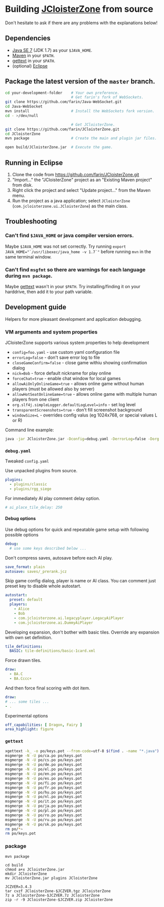 # Building [JCloisterZone](http://jcloisterzone.com/) from source


Don't hesitate to ask if there are any problems with the explanations below!



## Dependencies

- [Java SE 7](http://www.oracle.com/technetwork/java/javase/downloads/) (JDK 1.7) as your `$JAVA_HOME`.
- [Maven](https://maven.apache.org/) in your `$PATH`.
- [gettext](https://www.gnu.org/software/gettext/) in your `$PATH`.
- (optional) [Eclipse](https://eclipse.org/)



## Package the latest version of the `master` branch.


```bash
cd your-development-folder    # Your own preference.
                              # Get farin's fork of WebSockets.
git clone https://github.com/farin/Java-WebSocket.git
cd Java-WebSocket
mvn install                   # Install the WebSockets fork version.
cd - >/dev/null

                              # Get JCloisterZone.
git clone https://github.com/farin/JCloisterZone.git
cd JCloisterZone
mvn package                   # Create the main and plugin jar files.

open build/JCloisterZone.jar  # Execute the game.
```


## Running in Eclipse

1. Clone the code from https://github.com/farin/JCloisterZone.git
1. "Import..." the "JCloisterZone" project as an "Existing Maven project" from disk.
1. Right click the project and select "Update project..." from the Maven menu.
1. Run the project as a java application; select `JCloisterZone` (`com.jcloisterzone.ui.JCloisterZone`) as the main class.


## Troubleshooting


### Can't find `$JAVA_HOME` or java compiler version errors.

Maybe `$JAVA_HOME` was not set correctly. Try running ``export JAVA_HOME="`/usr/libexec/java_home -v 1.7`"`` before running `mvn` in the same terminal window.


### Can't find `msgfmt` so there are warnings for each language during `mvn package`.

Maybe [gettext](https://www.gnu.org/software/gettext/) wasn't in your `$PATH`. Try installing/finding it on your harddrive, then add it to your path variable.



## Development guide

Helpers for more pleasant development and application debugging.

### VM arguments and system properties

JCloisterZone supports various system properties to help development

* `config=foo.yaml` - use custom yaml configuration file
* `errorLog=false` - don't save error log to file
* `closeGameConfirm=false` - close game withiu showing confirmation dialog
* `nick=Bob` - force default nickname for play online
* `forceChat=true` - enable chat window for local games
* `allowAiOnlyOnlineGame=true` - allows online game without human players (must be allowed also by server)
* `allowHotSeatOnlineGame=true` - allows online game with multiple human players from one client
* `org.slf4j.simpleLogger.defaultLogLevel=info` - set log level
* `transparentScreenshots=true` - don't fill screenshot background
* `windowSize=L` - overrides config valus (eg 1024x768, or special values L or R)

Command line example:

```bash
java -jar JCloisterZone.jar -Dconfig=debug.yaml -DerrorLog=false -Dorg.slf4j.simpleLogger.defaultLogLevel=info -DforceChat=true -DcloseGameConfirm=false -ea
```

### `debug.yaml`

Tweaked `config.yaml`

Use unpacked plugins from source.

```yaml
plugins:
  - plugins/classic
  - plugins/rgg_siege
```

For immediately AI play comment delay option.

```yaml
# ai_place_tile_delay: 250
```

#### Debug options

Use debug options for quick and repeatable game setup with following possible options

```yaml
debug:
  # use some keys described below ...
```

Don't compress saves, autosave before each AI play.

```yaml
save_format: plain
autosave: saves/_prerank.jcz
```

Skip game config dialog, player is name or AI class.
You can comment just preset key to disable whole autostart.

```yaml
autostart:
  preset: default
  players:
    - Alice
    - Bob
    - com.jcloisterzone.ai.legacyplayer.LegacyAiPlayer
    - com.jcloisterzone.ai.DummyAiPlayer
```

Developing expansion, don't bother with basic tiles. Override any expansion with own set definition.

```yaml
tile_definitions:
  BASIC: tile-definitions/basic-1card.xml
```

Force drawn tiles.

```yaml
draw:
  - BA.C
  - BA.Cccc+
```

And then force final scoring with dot item.

```yaml
draw:
# ... some tiles ...
- .
```

Experimental options

```yaml
off_capabilities: [ Dragon, Fairy ]
area_highlight: figure
```

### `gettext`

```bash
xgettext -k_ -o po/keys.pot --from-code=utf-8 $(find . -name "*.java")
msgmerge -N -U po/ca.po po/keys.pot
msgmerge -N -U po/cs.po po/keys.pot
msgmerge -N -U po/de.po po/keys.pot
msgmerge -N -U po/el.po po/keys.pot
msgmerge -N -U po/en.po po/keys.pot
msgmerge -N -U po/es.po po/keys.pot
msgmerge -N -U po/fi.po po/keys.pot
msgmerge -N -U po/fr.po po/keys.pot
msgmerge -N -U po/hu.po po/keys.pot
msgmerge -N -U po/nl.po po/keys.pot
msgmerge -N -U po/it.po po/keys.pot
msgmerge -N -U po/ja.po po/keys.pot
msgmerge -N -U po/pl.po po/keys.pot
msgmerge -N -U po/ro.po po/keys.pot
msgmerge -N -U po/ru.po po/keys.pot
msgmerge -N -U po/sk.po po/keys.pot
rm po/*~
rm po/keys.pot
```

### package

```
mvn package

cd build
chmod a+x JCloisterZone.jar
mkdir JCloisterZone
mv JCloisterZone.jar plugins JCloisterZone

JCZVER=3.4.3
tar cvzf JCloisterZone-$JCZVER.tgz JCloisterZone
7z a JCloisterZone-$JCZVER.7z JCloisterZone
zip -r -9 JCloisterZone-$JCZVER.zip JCloisterZone
```
